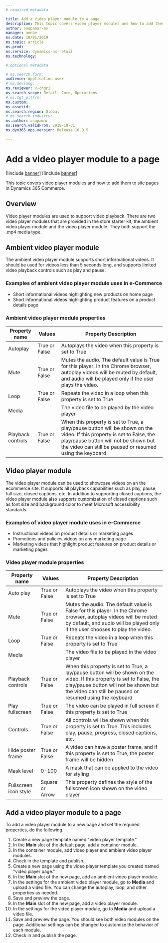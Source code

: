 ```yaml
---
# required metadata

title: Add a video player module to a page
description: This topic covers video player modules and how to add them to site pages in Dynamics 365 Commerce.
author: anupamar-ms
manager: annbe
ms.date: 10/01/2019
ms.topic: article
ms.prod: 
ms.service: dynamics-ax-retail
ms.technology: 

# optional metadata

# ms.search.form: 
audience: Application user
# ms.devlang: 
ms.reviewer: v-chgri
ms.search.scope: Retail, Core, Operations
# ms.tgt_pltfrm: 
ms.custom: 
ms.assetid: 
ms.search.region: Global
# ms.search.industry: 
ms.author: anupamar
ms.search.validFrom: 2019-10-31
ms.dyn365.ops.version: Release 10.0.5

---
```


# Add a video player module to a page

[!include [banner](../includes/preview-banner.md)]
[!include [banner](../includes/banner.md)]

This topic covers video player modules and how to add them to site pages in Dynamics 365 Commerce.

## Overview

Video player modules are used to support video playback. There are two video player modules that are provided in the store starter kit, the ambient video player module and the video player module. They both support the .mp4 media type.

## Ambient video player module

The ambient video player module supports short informational videos. It should be used for videos less than 5 seconds long, and supports limited video playback controls such as play and pause.  

### Examples of ambient video player module uses in e-Commerce

- Short informational videos highlighting new products on home page  
- Short informational videos highlighting product features on a product details page 

### Ambient video player module properties

| Property name     | Values        | Property Description                                         |
| ----------------- | ------------- | ------------------------------------------------------------ |
| Autoplay         | True or False | Autoplays the video when this property is set to True          |
| Mute              | True or False | Mutes the audio. The default value is True for this player. In the Chrome browser, autoplay videos will be muted by default, and audio will be played only if the user plays the video.  |
| Loop              | True or False | Repeats the video in a loop when this property is set to True   |
| Media             |               | The video file to be played by the video player |
| Playback controls | True or False | When this property is set to True, a play/pause button will be shown on the video. If this property is set to False, the play/pause button will not be shown but the video can still be paused or resumed using the keyboard |

## Video player module

The video player module can be used to showcase videos on an the ecommerce site. It supports all playback capabilities such as play, pause, full size, closed captions, etc. In addition to supporting closed captions, the video player module also supports customization of closed captions such as font size and background color to meet Microsoft accessibility standards. 

### Examples of video player module uses in e-Commerce 

- Instructional videos on product details or marketing pages 
- Promotions and policies videos on any marketing page 
- Marketing videos that highlight product features on product details or marketing pages 


### Video player module properties

| Property name          | Values        | Property Description                                         |
| ---------------------- | ------------- | ------------------------------------------------------------ |
| Auto play              | True or False | Autoplays the video when this property is set to True          |
| Mute                   | True or False | Mutes the audio. The default value is False for this player. In the Chrome browser, autoplay videos will be muted by default, and audio will be played only if the user chooses to play the video.  |
| Loop                   | True or False | Repeats the video in a loop when this property is set to True   |
| Media                  |               | The video file to be played in the video player|
| Playback controls      | True or False | When this property is set to True, a lay/pause button will be shown on the video. If this property is set to False, the play/pause button will not be shown but the video can still be paused or resumed using the keyboard |
| Play fullscreen       | True or False | The video can be played in full screen if this property is set to True |
| Controls               | True or False | All controls will be shown when this property is set to True. This includes play, pause, progress, closed captions, etc. |
| Hide poster frame      | True or False   | A video can have a poster frame, and if this property is set to True, the poster frame will be hidden |
| Mask level             | 0-100         | A mask that can be applied to the video for styling             |
| Fullscreen icon style | Square or Arrow  | This property defines the style of the fullscreen icon shown on the video player |

## Add a video player module to a page 

To add a video player module to a new page and set the required properties, do the following.

1. Create a new page template named "video player template." 
1. In the **Main** slot of the default page, add a container module. 
1. In the container module, add video player and ambient video player modules. 
1. Check in the template and publish.  
1. Create a new page using the video player template you created named "video player page." 
1. In the **Main** slot of the new page, add an ambient video player module. 
1. In the settings for the ambient video player module, go to **Media** and upload a video file. You can change the autoplay, loop, and other properties as needed.
1. Save and preview the page. 
1. In the **Main** slot of the new page, add a video player module. 
1. In the settings for the video player module, go to **Media** and upload a video file.  
1. Save and preview the page. You should see both video modules on the page. Additional settings can be changed to customize the behavior of each module.
1. Check in and publish the page.
